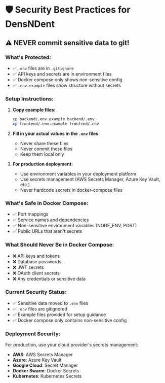 # 🛡️ Security Best Practices for DensNDent

## ⚠️ **NEVER commit sensitive data to git!**

### **What's Protected:**
- ✅ `.env` files are in `.gitignore`
- ✅ API keys and secrets are in environment files
- ✅ Docker compose only shows non-sensitive config
- ✅ `.env.example` files show structure without secrets

### **Setup Instructions:**

1. **Copy example files:**
   ```bash
   cp backend/.env.example backend/.env
   cp frontend/.env.example frontend/.env
   ```

2. **Fill in your actual values in the `.env` files**
   - Never share these files
   - Never commit these files
   - Keep them local only

3. **For production deployment:**
   - Use environment variables in your deployment platform
   - Use secrets management (AWS Secrets Manager, Azure Key Vault, etc.)
   - Never hardcode secrets in docker-compose files

### **What's Safe in Docker Compose:**
- ✅ Port mappings
- ✅ Service names and dependencies
- ✅ Non-sensitive environment variables (NODE_ENV, PORT)
- ✅ Public URLs that aren't secrets

### **What Should Never Be in Docker Compose:**
- ❌ API keys and tokens
- ❌ Database passwords
- ❌ JWT secrets
- ❌ OAuth client secrets
- ❌ Any credentials or sensitive data

### **Current Security Status:**
- ✅ Sensitive data moved to `.env` files
- ✅ `.env` files are gitignored
- ✅ Example files provided for setup guidance
- ✅ Docker compose only contains non-sensitive config

### **Deployment Security:**
For production, use your cloud provider's secrets management:
- **AWS**: AWS Secrets Manager
- **Azure**: Azure Key Vault  
- **Google Cloud**: Secret Manager
- **Docker Swarm**: Docker Secrets
- **Kubernetes**: Kubernetes Secrets

